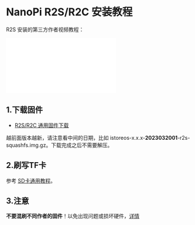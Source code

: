 # NanoPi R2S/R2C 安装教程

R2S 安装的第三方作者视频教程：

<iframe src="//player.bilibili.com/player.html?aid=562218293&bvid=BV1vv4y1D71K&cid=880482429&page=1" scrolling="no" border="0" frameborder="no" framespacing="0" allowfullscreen="true"> </iframe>

## 1.下载固件

* [R2S/R2C 通用固件下载](https://site.istoreos.com/firmware/download?devicename=r2s&firmware=iStoreOS)

越前面版本越新，请注意看中间的日期，比如 istoreos-x.x.x-**2023032001**-r2s-squashfs.img.gz。下载完成之后不需要解压。

## 2.刷写TF卡
参考 [SD卡通用教程](/zh/guide/istoreos/install_sd.html)。

## 3.注意
**不要混刷不同作者的固件**！以免出现问题或损坏硬件，[详情](https://github.com/istoreos/istoreos/issues/1012)